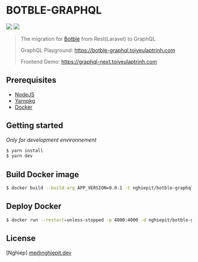 # BOTBLE-GRAPHQL

[![](https://img.shields.io/docker/pulls/nghiepit/botble-graphql?label=botble-graphql&style=flat-square)](https://hub.docker.com/r/nghiepit/botble-graphql)
[![](https://images.microbadger.com/badges/version/nghiepit/botble-graphql.svg)](https://hub.docker.com/r/nghiepit/botble-graphql)

> The migration for [Botble](https://botble.toiyeulaptrinh.com) from Rest(Laravel) to GraphQL
>
> GraphQL Playground: https://botble-graphql.toiyeulaptrinh.com
>
> Frontend Demo: https://graphql-next.toiyeulaptrinh.com

## Prerequisites

- [NodeJS](https://nodejs.org)
- [Yarnpkg](https://yarnpkg.com)
- [Docker](https://docker.com)

## Getting started

_Only for development environnement_

```bash
$ yarn install
$ yarn dev
```

## Build Docker image

```bash
$ docker build --build-arg APP_VERSION=0.0.1 -t nghiepit/botble-graphql:0.0.1 .
```

## Deploy Docker

```bash
$ docker run --restart=unless-stopped -p 4000:4000 -d nghiepit/botble-graphql:0.0.1
```

## License

[Nghiep] <me@nghiepit.dev>

